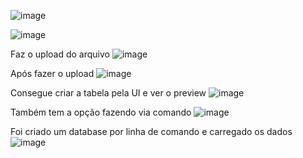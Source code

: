 ![image](https://github.com/user-attachments/assets/198112b2-d3f5-4985-8a15-d96a9804566a)

![image](https://github.com/user-attachments/assets/821e8e2d-851b-44c6-964a-cedbee5906aa)

Faz o upload do arquivo
![image](https://github.com/user-attachments/assets/8d1f949a-fe16-4bc0-86fe-b71e2ab6fe5c)

Após fazer o upload
![image](https://github.com/user-attachments/assets/813366be-a216-4419-81d5-1bd7e156d133)

Consegue criar a tabela pela UI e ver o preview
![image](https://github.com/user-attachments/assets/7db0ffa7-ac71-4cb2-8202-de2ba8f42106)

Também tem a opção fazendo via comando 
![image](https://github.com/user-attachments/assets/af9b6654-34cc-4243-a5ee-bd59fe4194ef)

Foi criado um database por linha de comando e carregado os dados
![image](https://github.com/user-attachments/assets/edd7cc23-6fb5-4421-8e97-43c5ef643100)



